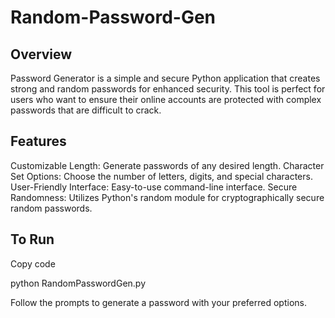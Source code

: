 # Random-Password-Gen
## Overview
Password Generator is a simple and secure Python application that creates strong and random passwords for enhanced security. This tool is perfect for users who want to ensure their online accounts are protected with complex passwords that are difficult to crack.

## Features
Customizable Length: Generate passwords of any desired length.
Character Set Options: Choose the number of letters, digits, and special characters.
User-Friendly Interface: Easy-to-use command-line interface.
Secure Randomness: Utilizes Python's random module for cryptographically secure random passwords.

## To Run
Copy code

python RandomPasswordGen.py

Follow the prompts to generate a password with your preferred options.
